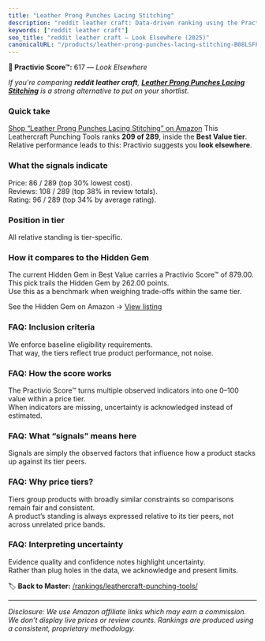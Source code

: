 ```yaml
---
title: "Leather Prong Punches Lacing Stitching"
description: "reddit leather craft: Data-driven ranking using the Practivio Score™. Positioned by quality, value, demand, findability, momentum."
keywords: ["reddit leather craft"]
seo_title: "reddit leather craft — Look Elsewhere (2025)"
canonicalURL: "/products/leather-prong-punches-lacing-stitching-B08LSFPP3T/"
---
```


**🚫 Practivio Score™:** 617 — _Look Elsewhere_


*If you're comparing **reddit leather craft**, **[Leather Prong Punches Lacing Stitching](https://www.amazon.com/dp/B08LSFPP3T?tag=practivio-20)** is a strong alternative to put on your shortlist.*
### Quick take
[Shop “Leather Prong Punches Lacing Stitching” on Amazon](https://www.amazon.com/dp/B08LSFPP3T?tag=practivio-20)
This Leathercraft Punching Tools ranks **209 of 289**, inside the **Best Value tier**.  
Relative performance leads to this: Practivio suggests you **look elsewhere**.

### What the signals indicate
Price: 86 / 289 (top 30% lowest cost).  
Reviews: 108 / 289 (top 38% in review totals).  
Rating: 96 / 289 (top 34% by average rating).  

### Position in tier
All relative standing is tier-specific.

### How it compares to the Hidden Gem
The current Hidden Gem in Best Value carries a Practivio Score™ of 879.00.  
This pick trails the Hidden Gem by 262.00 points.  
Use this as a benchmark when weighing trade-offs within the same tier.  

See the Hidden Gem on Amazon → [View listing](https://www.amazon.com/dp/B06ZXYSCYZ?tag=practivio-20)

### FAQ: Inclusion criteria
We enforce baseline eligibility requirements.  
That way, the tiers reflect true product performance, not noise.

### FAQ: How the score works
The Practivio Score™ turns multiple observed indicators into one 0–100 value within a price tier.  
When indicators are missing, uncertainty is acknowledged instead of estimated.

### FAQ: What “signals” means here
Signals are simply the observed factors that influence how a product stacks up against its tier peers.

### FAQ: Why price tiers?
Tiers group products with broadly similar constraints so comparisons remain fair and consistent.  
A product’s standing is always expressed relative to its tier peers, not across unrelated price bands.

### FAQ: Interpreting uncertainty
Evidence quality and confidence notes highlight uncertainty.  
Rather than plug holes in the data, we acknowledge and present limits.


🏷️ **Back to Master:** [/rankings/leathercraft-punching-tools/](/rankings/leathercraft-punching-tools/)

---
_Disclosure: We use Amazon affiliate links which may earn a commission. We don’t display live prices or review counts. Rankings are produced using a consistent, proprietary methodology._
